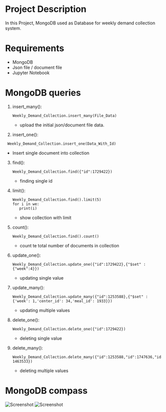 # Project Description
In this Project, MongoDB used as Database for weekly demand collection system.

# Requirements
* MongoDB
* Json file / document file
* Jupyter Notebook

# MongoDB queries
1. insert_many():
   ```
   Weekly_Demand_Collection.insert_many(File_Data)
   ```
   * upload the initial json/document file data.

2. insert_one():
  ```
   Weekly_Demand_Collection.insert_one(Data_With_Id)
   ```
   * Insert single document into collection
   
3. find():
   ```
   Weekly_Demand_Collection.find({"id":1729422})
   ```
   * finding single id
   
4. limit():
   ```
   Weekly_Demand_Collection.find().limit(5)
   for i in we:
      print(i)
   ```
   * show collection with limit
4. count():
   ```
   Weekly_Demand_Collection.find().count()
   ```
   * count te total number of documents in collection

6. update_one():
   ```
   Weekly_Demand_Collection.update_one({"id":1729422},{"$set" : {"week":4}})
   ```
   * updating single value

7. update_many():
   ```
   Weekly_Demand_Collection.update_many({"id":1253588},{"$set" : {'week': 1,'center_id': 34,'meal_id': 1933}})
   ```
   * updating multiple values

8. delete_one():
   ```
   Weekly_Demand_Collection.delete_one({"id":1729422})
   ```
   * deleting single value

9. delete_many():
   ```
   Weekly_Demand_Collection.delete_many({"id":1253588,"id":1747636,"id":1535438,"id": 1463533})
   ```
   * deleting multiple values

# MongoDB compass

![Screenshot](https://github.com/myusufuc/Project_0/blob/main/1%20(1).png)
![Screenshot](https://github.com/myusufuc/Project_0/blob/main/1%20(2).png)

